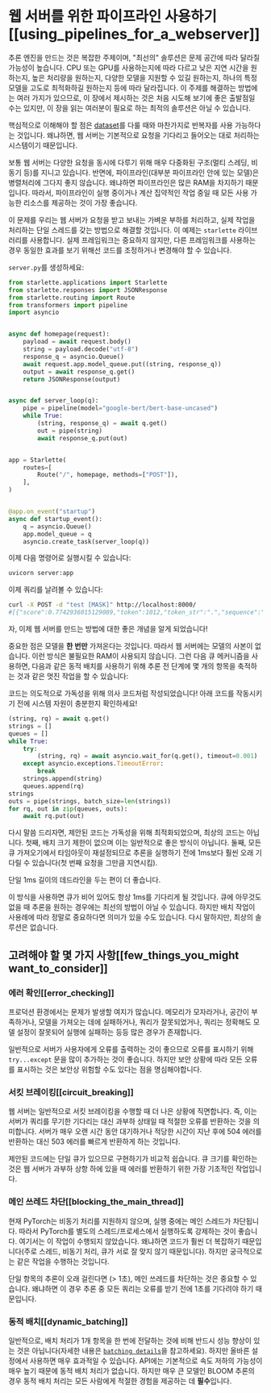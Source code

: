 <!--⚠️ Note that this file is in Markdown but contain specific syntax for our doc-builder (similar to MDX) that may not be
rendered properly in your Markdown viewer.
-->

# 웹 서버를 위한 파이프라인 사용하기[[using_pipelines_for_a_webserver]]

<Tip>
추론 엔진을 만드는 것은 복잡한 주제이며, "최선의" 솔루션은 문제 공간에 따라 달라질 가능성이 높습니다. CPU 또는 GPU를 사용하는지에 따라 다르고 낮은 지연 시간을 원하는지, 높은 처리량을 원하는지, 다양한 모델을 지원할 수 있길 원하는지, 하나의 특정 모델을 고도로 최적화하길 원하는지 등에 따라 달라집니다. 이 주제를 해결하는 방법에는 여러 가지가 있으므로, 이 장에서 제시하는 것은 처음 시도해 보기에 좋은 출발점일 수는 있지만, 이 장을 읽는 여러분이 필요로 하는 최적의 솔루션은 아닐 수 있습니다.
</Tip>

핵심적으로 이해해야 할 점은 [dataset](pipeline_tutorial#using-pipelines-on-a-dataset)를 다룰 때와 마찬가지로 반복자를 사용 가능하다는 것입니다. 왜냐하면, 웹 서버는 기본적으로 요청을 기다리고 들어오는 대로 처리하는 시스템이기 때문입니다.

보통 웹 서버는 다양한 요청을 동시에 다루기 위해 매우 다중화된 구조(멀티 스레딩, 비동기 등)를 지니고 있습니다. 반면에, 파이프라인(대부분 파이프라인 안에 있는 모델)은 병렬처리에 그다지 좋지 않습니다. 왜냐하면 파이프라인은 많은 RAM을 차지하기 때문입니다. 따라서, 파이프라인이 실행 중이거나 계산 집약적인 작업 중일 때 모든 사용 가능한 리소스를 제공하는 것이 가장 좋습니다.

이 문제를 우리는 웹 서버가 요청을 받고 보내는 가벼운 부하를 처리하고, 실제 작업을 처리하는 단일 스레드를 갖는 방법으로 해결할 것입니다. 이 예제는 `starlette` 라이브러리를 사용합니다.
실제 프레임워크는 중요하지 않지만, 다른 프레임워크를 사용하는 경우 동일한 효과를 보기 위해선 코드를 조정하거나 변경해야 할 수 있습니다.

`server.py`를 생성하세요:

```py
from starlette.applications import Starlette
from starlette.responses import JSONResponse
from starlette.routing import Route
from transformers import pipeline
import asyncio


async def homepage(request):
    payload = await request.body()
    string = payload.decode("utf-8")
    response_q = asyncio.Queue()
    await request.app.model_queue.put((string, response_q))
    output = await response_q.get()
    return JSONResponse(output)


async def server_loop(q):
    pipe = pipeline(model="google-bert/bert-base-uncased")
    while True:
        (string, response_q) = await q.get()
        out = pipe(string)
        await response_q.put(out)


app = Starlette(
    routes=[
        Route("/", homepage, methods=["POST"]),
    ],
)


@app.on_event("startup")
async def startup_event():
    q = asyncio.Queue()
    app.model_queue = q
    asyncio.create_task(server_loop(q))
```

이제 다음 명령어로 실행시킬 수 있습니다:

```bash
uvicorn server:app
```

이제 쿼리를 날려볼 수 있습니다:

```bash
curl -X POST -d "test [MASK]" http://localhost:8000/
#[{"score":0.7742936015129089,"token":1012,"token_str":".","sequence":"test."},...]
```

자, 이제 웹 서버를 만드는 방법에 대한 좋은 개념을 알게 되었습니다!

중요한 점은 모델을 **한 번만** 가져온다는 것입니다. 따라서 웹 서버에는 모델의 사본이 없습니다. 이런 방식은 불필요한 RAM이 사용되지 않습니다. 그런 다음 큐 메커니즘을 사용하면, 다음과 같은
동적 배치를 사용하기 위해 추론 전 단계에 몇 개의 항목을 축적하는 것과 같은 멋진 작업을 할 수 있습니다:

<Tip warning={true}>
코드는 의도적으로 가독성을 위해 의사 코드처럼 작성되었습니다!
아래 코드를 작동시키기 전에 시스템 자원이 충분한지 확인하세요!
</Tip>

```py
(string, rq) = await q.get()
strings = []
queues = []
while True:
    try:
        (string, rq) = await asyncio.wait_for(q.get(), timeout=0.001)  # 1ms
    except asyncio.exceptions.TimeoutError:
        break
    strings.append(string)
    queues.append(rq)
strings
outs = pipe(strings, batch_size=len(strings))
for rq, out in zip(queues, outs):
    await rq.put(out)
```

다시 말씀 드리자면, 제안된 코드는 가독성을 위해 최적화되었으며, 최상의 코드는 아닙니다.
첫째, 배치 크기 제한이 없으며 이는 일반적으로 좋은 방식이 아닙니다.
둘째, 모든 큐 가져오기에서 타임아웃이 재설정되므로 추론을 실행하기 전에 1ms보다 훨씬 오래 기다릴 수 있습니다(첫 번째 요청을 그만큼 지연시킴).

단일 1ms 길이의 데드라인을 두는 편이 더 좋습니다.

이 방식을 사용하면 큐가 비어 있어도 항상 1ms를 기다리게 될 것입니다. 
큐에 아무것도 없을 때 추론을 원하는 경우에는 최선의 방법이 아닐 수 있습니다.
하지만 배치 작업이 사용례에 따라 정말로 중요하다면 의미가 있을 수도 있습니다. 
다시 말하지만, 최상의 솔루션은 없습니다.

## 고려해야 할 몇 가지 사항[[few_things_you_might want_to_consider]]

### 에러 확인[[error_checking]]

프로덕션 환경에서는 문제가 발생할 여지가 많습니다. 
메모리가 모자라거나, 공간이 부족하거나, 모델을 가져오는 데에 실패하거나, 쿼리가 잘못되었거나, 쿼리는 정확해도 모델 설정이 잘못되어 실행에 실패하는 등등 많은 경우가 존재합니다.

일반적으로 서버가 사용자에게 오류를 출력하는 것이 좋으므로
오류를 표시하기 위해 `try...except` 문을 많이 추가하는 것이 좋습니다. 
하지만 보안 상황에 따라 모든 오류를 표시하는 것은 보안상 위험할 수도 있다는 점을 명심해야합니다.

### 서킷 브레이킹[[circuit_breaking]]

웹 서버는 일반적으로 서킷 브레이킹을 수행할 때 더 나은 상황에 직면합니다.
즉, 이는 서버가 쿼리를 무기한 기다리는 대신 과부하 상태일 때 적절한 오류를 반환하는 것을 의미합니다.
서버가 매우 오랜 시간 동안 대기하거나 적당한 시간이 지난 후에 504 에러를 반환하는 대신 503 에러를 빠르게 반환하게 하는 것입니다.

제안된 코드에는 단일 큐가 있으므로 구현하기가 비교적 쉽습니다.
큐 크기를 확인하는 것은 웹 서버가 과부하 상항 하에 있을 때 에러를 반환하기 위한 가장 기초적인 작업입니다.

### 메인 쓰레드 차단[[blocking_the_main_thread]]

현재 PyTorch는 비동기 처리를 지원하지 않으며, 실행 중에는 메인 스레드가 차단됩니다. 
따라서 PyTorch를 별도의 스레드/프로세스에서 실행하도록 강제하는 것이 좋습니다.
여기서는 이 작업이 수행되지 않았습니다. 왜냐하면 코드가 훨씬 더 복잡하기 때문입니다(주로 스레드, 비동기 처리, 큐가 서로 잘 맞지 않기 때문입니다).
하지만 궁극적으로는 같은 작업을 수행하는 것입니다.

단일 항목의 추론이 오래 걸린다면 (> 1초), 메인 쓰레드를 차단하는 것은 중요할 수 있습니다. 왜냐하면 이 경우 추론 중 모든 쿼리는 오류를 받기 전에 1초를 기다려야 하기 때문입니다.

### 동적 배치[[dynamic_batching]]

일반적으로, 배치 처리가 1개 항목을 한 번에 전달하는 것에 비해 반드시 성능 향상이 있는 것은 아닙니다(자세한 내용은 [`batching details`](./main_classes/pipelines#pipeline-batching)을 참고하세요).
하지만 올바른 설정에서 사용하면 매우 효과적일 수 있습니다.
API에는 기본적으로 속도 저하의 가능성이 매우 높기 때문에 동적 배치 처리가 없습니다.
하지만 매우 큰 모델인 BLOOM 추론의 경우 동적 배치 처리는 모든 사람에게 적절한 경험을 제공하는 데 **필수**입니다.

